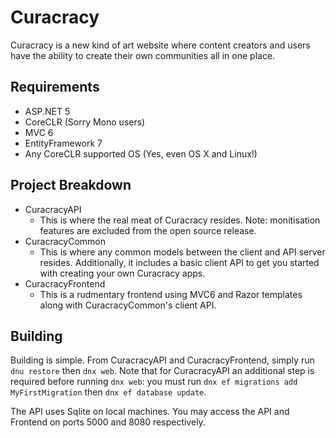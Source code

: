 # Curacracy

Curacracy is a new kind of art website where content creators and users have the ability to create their own communities all in one place.

## Requirements

* ASP.NET 5
* CoreCLR (Sorry Mono users)
* MVC 6
* EntityFramework 7
* Any CoreCLR supported OS (Yes, even OS X and Linux!)

## Project Breakdown

* CuracracyAPI
  * This is where the real meat of Curacracy resides.  Note: monitisation features are excluded from the open source release.
* CuracracyCommon
  * This is where any common models between the client and API server resides.  Additionally, it includes a basic client API to get you started with creating your own Curacracy apps.
* CuracracyFrontend
  * This is a rudmentary frontend using MVC6 and Razor templates along with CuracracyCommon's client API.

## Building

Building is simple.  From CuracracyAPI and CuracracyFrontend, simply run `dnu restore` then `dnx web`.  Note that for CuracracyAPI an additional step is required before running `dnx web`: you must run `dnx ef migrations add MyFirstMigration` then `dnx ef database update`.

The API uses Sqlite on local machines.  You may access the API and Frontend on ports 5000 and 8080 respectively.
